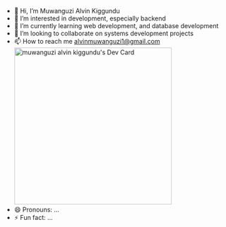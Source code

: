 - 👋 Hi, I’m Muwanguzi Alvin Kiggundu
- 👀 I’m interested in development, especially backend
- 🌱 I’m currently learning web development, and database development
- 💞️ I’m looking to collaborate on systems development projects
- 📫 How to reach me alvinmuwanguzi1@gmail.com
<a href="https://app.daily.dev/muwanguzia1"><img src="https://api.daily.dev/devcards/v2/oKmxlWVWjIsiZvB7ZQ4m0.png?type=default&r=khc" width="356" alt="muwanguzi alvin kiggundu's Dev Card"/></a>
- 😄 Pronouns: ...
- ⚡ Fun fact: ...

<!---
chunky152/chunky152 is a ✨ special ✨ repository because its `README.md` (this file) appears on your GitHub profile.
You can click the Preview link to take a look at your changes.
--->
